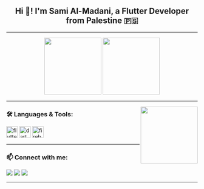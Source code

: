 <h2 align="center">Hi 👋! I'm Sami Al-Madani, a Flutter Developer from Palestine 🇵🇸</h2>

---

<div align="center">
  <img src="https://github-readme-stats.vercel.app/api?username=SamiMadane&show_icons=true&theme=dracula" height="150"/>
  <img src="https://github-readme-stats.vercel.app/api/top-langs?username=SamiMadane&layout=compact&theme=dracula" height="150"/>
</div>

---

<img align="right" height="150" src="https://i.imgflip.com/65efzo.gif" />

### 🛠️ Languages & Tools:
<div>
  <img src="https://cdn.jsdelivr.net/gh/devicons/devicon/icons/flutter/flutter-original.svg" height="30" alt="flutter" />  
  <img src="https://cdn.jsdelivr.net/gh/devicons/devicon/icons/dart/dart-original.svg" height="30" alt="dart" />
  <img src="https://cdn.jsdelivr.net/gh/devicons/devicon/icons/firebase/firebase-plain.svg" height="30" alt="firebase" />
  
</div>

---

### 📫 Connect with me:
<div>
  <a href="https://www.linkedin.com/in/yourprofile"><img src="https://img.shields.io/badge/LinkedIn-0077B5?style=for-the-badge&logo=linkedin&logoColor=white"/></a>
  <a href="mailto:yourmail@gmail.com"><img src="https://img.shields.io/badge/Gmail-D14836?style=for-the-badge&logo=gmail&logoColor=white"/></a>
  <a href="https://instagram.com/yourusername"><img src="https://img.shields.io/badge/Instagram-E4405F?style=for-the-badge&logo=instagram&logoColor=white"/></a>
</div>

---

<!-- 🐍 Snake GitHub contribution graph (only works if you set it up manually) -->
<!--
<img src="https://raw.githubusercontent.com/sami-almadani/sami-almadani/output/snake.svg" alt="Snake animation" />
-->

